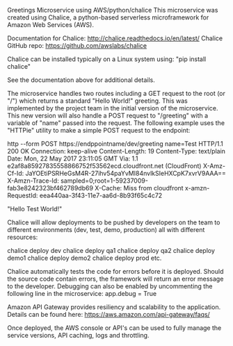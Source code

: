 Greetings Microservice using AWS/python/chalice
This microservice was created using Chalice, a python-based serverless microframework for Amazon Web Services (AWS).

Documentation for Chalice:
http://chalice.readthedocs.io/en/latest/
Chalice GitHub repo:
https://github.com/awslabs/chalice

Chalice can be installed typically on a Linux system using:
"pip install chalice"

See the documentation above for additional details.

The microservice handles two routes including a GET request to the root (or "/") which returns a standard "Hello World!" greeting. This was implemented by the project team in the initial version of the microservice.
This new version will also handle a POST request to "/greeting" with a variable of "name" passed into the request. The following example uses the "HTTPie" utility to make a simple POST request to the endpoint:

http --form POST https://endppointname/dev/greeting name=Test
HTTP/1.1 200 OK
Connection: keep-alive
Content-Length: 19
Content-Type: text/plain
Date: Mon, 22 May 2017 23:11:05 GMT
Via: 1.1 e2af8a85927835558866752f53562ecd.cloudfront.net (CloudFront)
X-Amz-Cf-Id: JaYOEtiPSRHeGsM4R-27ihv54paYvMI84nvlkSIeHXCpK7xvrV9AAA==
X-Amzn-Trace-Id: sampled=0;root=1-59237009-fab3e8242323bf462789db69
X-Cache: Miss from cloudfront
x-amzn-RequestId: eea440aa-3f43-11e7-aa6d-8b93f65c4c72

"Hello Test World!"

Chalice will allow deployments to be pushed by developers on the team to different environments (dev, test, demo, production) all with different resources:

chalice deploy dev
chalice deploy qa1
chalice deploy qa2
chalice deploy demo1
chalice deploy demo2
chalice deploy prod
etc.

Chalice automatically tests the code for errors before it is deployed. Should the source code contain errors, the framework will return an error message to the developer. Debugging can also be enabled by uncommenting the following line in the microservice:
app.debug = True

Amazon API Gateway provides resiliency and scalability to the application. Details can be found here:
https://aws.amazon.com/api-gateway/faqs/

Once deployed, the AWS console or API's can be used to fully manage the service versions, API caching, logs and throttling.
